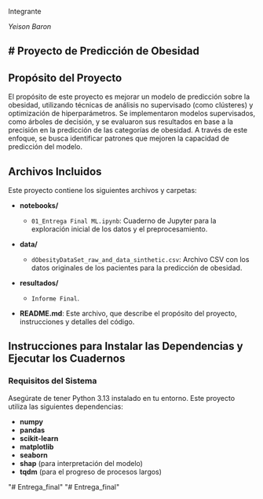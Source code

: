 Integrante

*Yeison Baron*
## # Proyecto de Predicción de Obesidad

## Propósito del Proyecto

El propósito de este proyecto es mejorar un modelo de predicción sobre la obesidad, utilizando técnicas de análisis no supervisado (como clústeres) y optimización de hiperparámetros. Se implementaron modelos supervisados, como árboles de decisión, y se evaluaron sus resultados en base a la precisión en la predicción de las categorías de obesidad. A través de este enfoque, se busca identificar patrones que mejoren la capacidad de predicción del modelo.

## Archivos Incluidos

Este proyecto contiene los siguientes archivos y carpetas:

- **notebooks/**
  - `01_Entrega Final ML.ipynb`: Cuaderno de Jupyter para la exploración inicial de los datos y el preprocesamiento.
 

- **data/**
  - `dObesityDataSet_raw_and_data_sinthetic.csv`: Archivo CSV con los datos originales de los pacientes para la predicción de obesidad.

- **resultados/**
  - `Informe Final`.

- **README.md**: Este archivo, que describe el propósito del proyecto, instrucciones y detalles del código.

## Instrucciones para Instalar las Dependencias y Ejecutar los Cuadernos

### Requisitos del Sistema

Asegúrate de tener Python 3.13 instalado en tu entorno. Este proyecto utiliza las siguientes dependencias:

- **numpy**
- **pandas**
- **scikit-learn**
- **matplotlib**
- **seaborn**
- **shap** (para interpretación del modelo)
- **tqdm** (para el progreso de procesos largos)


"# Entrega_final" 
"# Entrega_final" 
